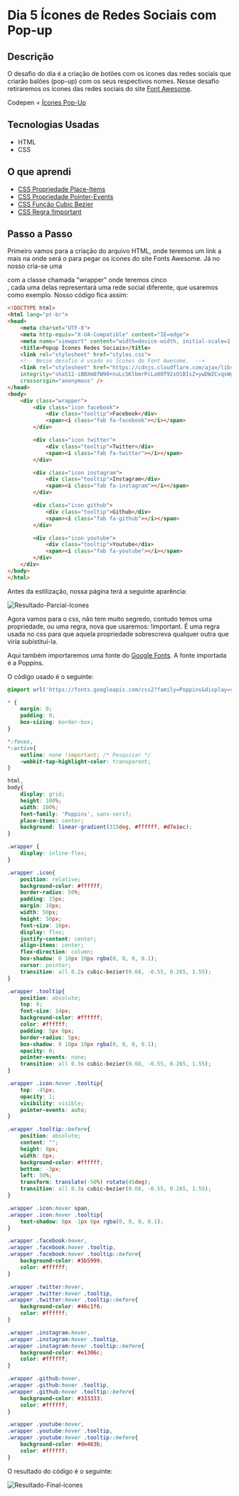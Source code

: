 # Dia 5 Ícones de Redes Sociais com Pop-up

## Descrição

O desafio do dia é a criação de botões com os ícones das redes sociais que criarão balões (pop-up)  com os seus respectivos nomes. Nesse desafio retiraremos os ícones das redes sociais do site [Font Awesome](https://fontawesome.com/).

Codepen = [Ícones Pop-Up](https://codepen.io/albusquercus94/pen/zYwVvoy)

## Tecnologias Usadas

* HTML
* CSS

## O que aprendi

* [CSS Propriedade Place-Items](https://developer.mozilla.org/en-US/docs/Web/CSS/place-items)
* [CSS Propriedade Pointer-Events](https://www.w3schools.com/cssref/css3_pr_pointer-events.asp)
* [CSS Função Cubic Bezier](https://www.w3schools.com/cssref/func_cubic-bezier.asp)
* [CSS Regra !Important](https://www.w3schools.com/css/css_important.asp)

## Passo a Passo

Primeiro vamos para a criação do arquivo HTML, onde teremos um link a mais na <head></head> onde será o <link> para pegar os ícones do site Fonts Awesome. Já no nosso <body></body> cria-se uma <div></div> com a classe chamada "wrapper" onde teremos cinco <div></div>, cada uma delas representará uma rede social diferente, que usaremos como exemplo. Nosso código fica assim:

~~~html
<!DOCTYPE html>
<html lang="pt-br">
<head>
    <meta charset="UTF-8">
    <meta http-equiv="X-UA-Compatible" content="IE=edge">
    <meta name="viewport" content="width=device-width, initial-scale=1.0">
    <title>Popup Ícones Redes Sociais</title>
    <link rel="stylesheet" href="styles.css">
    <!-- Nesse desafio é usado os ícones do Font Awesome.  -->
    <link rel="stylesheet" href="https://cdnjs.cloudflare.com/ajax/libs/font-awesome/5.15.3/css/all.min.css"
    integrity="sha512-iBBXm8fW90+nuLcSKlbmrPcLa0OT92xO1BIsZ+ywDWZCvqsWgccV3gFoRBv0z+8dLJgyAHIhR35VZc2oM/gI1w=="
    crossorigin="anonymous" />
</head>
<body>
    <div class="wrapper">
        <div class="icon facebook">
            <div class="tooltip">Facebook</div>
            <span><i class="fab fa-facebook"></i></span>
        </div>

        <div class="icon twitter">
            <div class="tooltip">Twitter</div>
            <span><i class="fab fa-twitter"></i></span>
        </div>

        <div class="icon instagram">
            <div class="tooltip">Instagram</div>
            <span><i class="fab fa-instagram"></i></span>
        </div>

        <div class="icon github">
            <div class="tooltip">Github</div>
            <span><i class="fab fa-github"></i></span>
        </div>

        <div class="icon youtube">
            <div class="tooltip">Youtube</div>
            <span><i class="fab fa-youtube"></i></span>
        </div>
    </div>
</body>
</html>
~~~

Antes da estilização, nossa página terá a seguinte aparência:

![Resultado-Parcial-Icones](https://github.com/AlbusQuercus94/One-CSS-per-30-Days/blob/main/Desafios/Dia_5/Imagens/Resultado-Parcial-Icones.jpg)

Agora vamos para o css, não tem muito segredo, contudo temos uma propriedade, ou uma regra, nova que usaremos: !important. É uma regra usada no css para que aquela propriedade sobrescreva qualquer outra que viria subistituí-la.  

Aqui também importaremos uma fonte do [Google Fonts](https://fonts.google.com/). A fonte importada é a Poppins.

O código usado é o seguinte:

~~~css
@import url('https://fonts.googleapis.com/css2?family=Poppins&display=swap');

* {
    margin: 0;
    padding: 0;
    box-sizing: border-box;
}

*:focus,
*:active{
    outline: none !important; /* Pesquisar */
    -webkit-tap-highlight-color: transparent;
}

html,
body{
    display: grid;
    height: 100%;
    width: 100%;
    font-family: 'Poppins', sans-serif;
    place-items: center;
    background: linear-gradient(315deg, #ffffff, #d7e1ec);
}

.wrapper {
    display: inline-flex;
}

.wrapper .icon{
    position: relative;
    background-color: #ffffff;
    border-radius: 50%;
    padding: 15px;
    margin: 10px;
    width: 50px;
    height: 50px;
    font-size: 18px;
    display: flex;
    justify-content: center;
    align-items: center;
    flex-direction: column;
    box-shadow: 0 10px 10px rgba(0, 0, 0, 0.1);
    cursor: pointer;
    transition: all 0.2s cubic-bezier(0.68, -0.55, 0.265, 1.55);
}

.wrapper .tooltip{
    position: absolute;
    top: 0;
    font-size: 14px;
    background-color: #ffffff;
    color: #ffffff;
    padding: 5px 8px;
    border-radius: 5px;
    box-shadow: 0 10px 10px rgba(0, 0, 0, 0.1);
    opacity: 0;
    pointer-events: none;
    transition: all 0.3s cubic-bezier(0.68, -0.55, 0.265, 1.55);
}

.wrapper .icon:hover .tooltip{
    top: -45px;
    opacity: 1;
    visibility: visible;
    pointer-events: auto;
}

.wrapper .tooltip::before{
    position: absolute;
    content: "";
    height: 8px;
    width: 8px;
    background-color: #ffffff;
    bottom: -3px;
    left: 50%;
    transform: translate(-50%) rotate(45deg);
    transition: all 0.3s cubic-bezier(0.68, -0.55, 0.265, 1.55);
}

.wrapper .icon:hover span,
.wrapper .icon:hover .tooltip{
    text-shadow: 0px -1px 0px rgba(0, 0, 0, 0.1);
}

.wrapper .facebook:hover,
.wrapper .facebook:hover .tooltip,
.wrapper .facebook:hover .tooltip::before{
    background-color: #3b5999;
    color: #ffffff;
}

.wrapper .twitter:hover,
.wrapper .twitter:hover .tooltip,
.wrapper .twitter:hover .tooltip::before{
    background-color: #46c1f6;
    color: #ffffff;
}

.wrapper .instagram:hover,
.wrapper .instagram:hover .tooltip,
.wrapper .instagram:hover .tooltip::before{
    background-color: #e1306c;
    color: #ffffff;
}

.wrapper .github:hover,
.wrapper .github:hover .tooltip,
.wrapper .github:hover .tooltip::before{
    background-color: #333333;
    color: #ffffff;
}

.wrapper .youtube:hover,
.wrapper .youtube:hover .tooltip,
.wrapper .youtube:hover .tooltip::before{
    background-color: #de463b;
    color: #ffffff;
}
~~~

O resultado do código é o seguinte:

![Resultado-Final-ícones](https://github.com/AlbusQuercus94/One-CSS-per-30-Days/blob/main/Desafios/Dia_5/Imagens/Resultado-Final-Icone.gif)